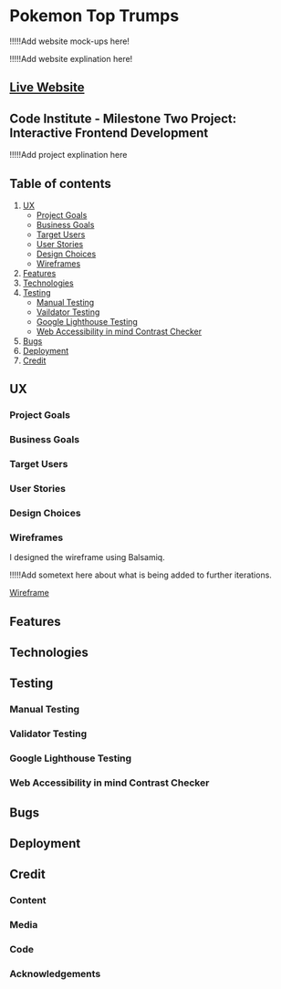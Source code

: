 # Pokemon Top Trumps

!!!!!Add website mock-ups here!

!!!!!Add website explination here!

## [Live Website](https://sophielrt.github.io/Pokemon_Top_Trumps/)

## Code Institute - Milestone Two Project: Interactive Frontend Development

!!!!!Add project explination here

## Table of contents
1. [UX](#ux)
   - [Project Goals](#project-goals)
   - [Business Goals](#business-goals)
   - [Target Users](#target-users)
   - [User Stories](#user-stories)
   - [Design Choices](#design-choices)
   - [Wireframes](#wireframes)
2. [Features](#features)
3. [Technologies](#technologies)
4. [Testing](#testing)
   - [Manual Testing](#manual-testing)
   - [Vaildator Testing](#vaildator-testing)
   - [Google Lighthouse Testing](#google-lighthouse-testing)
   - [Web Accessibility in mind Contrast Checker](#web-accessibility-in-mind-contrast-checker)
5. [Bugs](#bugs)
6. [Deployment](#deployment)
7. [Credit](#credit)

## UX

### Project Goals

### Business Goals

### Target Users

### User Stories

### Design Choices 

### Wireframes
I designed the wireframe using Balsamiq.

!!!!!Add sometext here about what is being added to further iterations.

[Wireframe](./assets/read.meassets/read.me-wireframe.pdf)

## Features



## Technologies



## Testing

### Manual Testing

### Validator Testing

### Google Lighthouse Testing

### Web Accessibility in mind Contrast Checker




## Bugs



## Deployment


## Credit

### Content

### Media

### Code

### Acknowledgements



